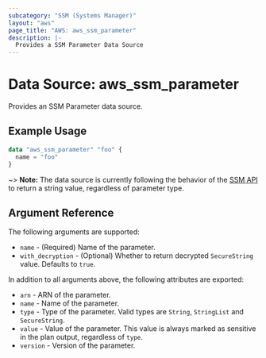 ```yaml
---
subcategory: "SSM (Systems Manager)"
layout: "aws"
page_title: "AWS: aws_ssm_parameter"
description: |-
  Provides a SSM Parameter Data Source
---
```


# Data Source: aws_ssm_parameter

Provides an SSM Parameter data source.

## Example Usage

```terraform
data "aws_ssm_parameter" "foo" {
  name = "foo"
}
```

~> **Note:** The data source is currently following the behavior of the [SSM API](https://docs.aws.amazon.com/sdk-for-go/api/service/ssm/#Parameter) to return a string value, regardless of parameter type.

## Argument Reference

The following arguments are supported:

* `name` - (Required) Name of the parameter.
* `with_decryption` - (Optional) Whether to return decrypted `SecureString` value. Defaults to `true`.

In addition to all arguments above, the following attributes are exported:

* `arn` - ARN of the parameter.
* `name` - Name of the parameter.
* `type` - Type of the parameter. Valid types are `String`, `StringList` and `SecureString`.
* `value` - Value of the parameter. This value is always marked as sensitive in the plan output, regardless of `type`.
* `version` - Version of the parameter.
